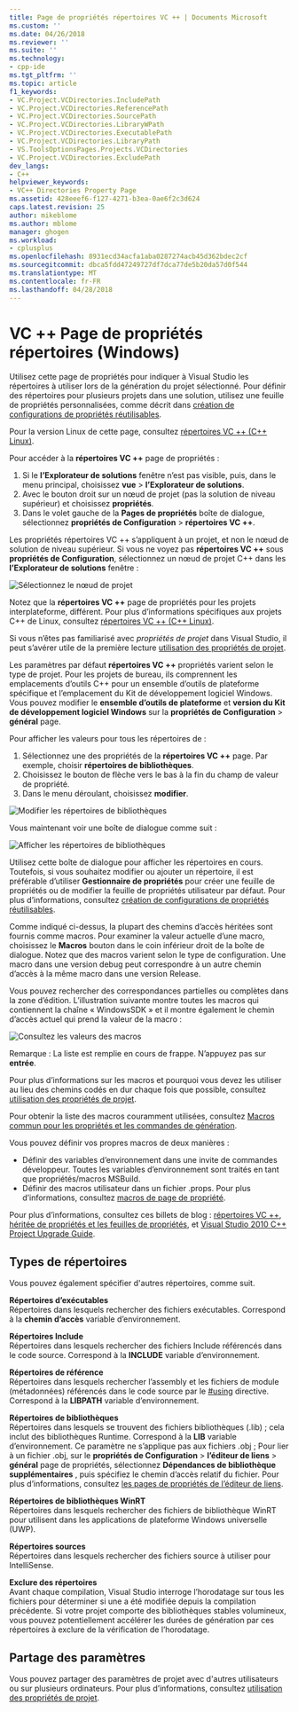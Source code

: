 ```yaml
---
title: Page de propriétés répertoires VC ++ | Documents Microsoft
ms.custom: ''
ms.date: 04/26/2018
ms.reviewer: ''
ms.suite: ''
ms.technology:
- cpp-ide
ms.tgt_pltfrm: ''
ms.topic: article
f1_keywords:
- VC.Project.VCDirectories.IncludePath
- VC.Project.VCDirectories.ReferencePath
- VC.Project.VCDirectories.SourcePath
- VC.Project.VCDirectories.LibraryWPath
- VC.Project.VCDirectories.ExecutablePath
- VC.Project.VCDirectories.LibraryPath
- VS.ToolsOptionsPages.Projects.VCDirectories
- VC.Project.VCDirectories.ExcludePath
dev_langs:
- C++
helpviewer_keywords:
- VC++ Directories Property Page
ms.assetid: 428eeef6-f127-4271-b3ea-0ae6f2c3d624
caps.latest.revision: 25
author: mikeblome
ms.author: mblome
manager: ghogen
ms.workload:
- cplusplus
ms.openlocfilehash: 8931ecd34acfa1aba0287274acb45d362bdec2cf
ms.sourcegitcommit: dbca5fdd47249727df7dca77de5b20da57d0f544
ms.translationtype: MT
ms.contentlocale: fr-FR
ms.lasthandoff: 04/28/2018
---
```

# <a name="vc-directories-property-page-windows"></a>VC ++ Page de propriétés répertoires (Windows)

Utilisez cette page de propriétés pour indiquer à Visual Studio les répertoires à utiliser lors de la génération du projet sélectionné. Pour définir des répertoires pour plusieurs projets dans une solution, utilisez une feuille de propriétés personnalisées, comme décrit dans [création de configurations de propriétés réutilisables](working-with-project-properties.md#bkmkPropertySheets).

Pour la version Linux de cette page, consultez [répertoires VC ++ (C++ Linux)](../linux/prop-pages/directories-linux.md).   

Pour accéder à la **répertoires VC ++** page de propriétés :

1. Si le **l’Explorateur de solutions** fenêtre n’est pas visible, puis, dans le menu principal, choisissez **vue** > **l’Explorateur de solutions**.
1. Avec le bouton droit sur un nœud de projet (pas la solution de niveau supérieur) et choisissez **propriétés**.
1. Dans le volet gauche de la **Pages de propriétés** boîte de dialogue, sélectionnez **propriétés de Configuration** > **répertoires VC ++**.  

Les propriétés répertoires VC ++ s’appliquent à un projet, et non le nœud de solution de niveau supérieur. Si vous ne voyez pas **répertoires VC ++** sous **propriétés de Configuration**, sélectionnez un nœud de projet C++ dans les **l’Explorateur de solutions** fenêtre : 

![Sélectionnez le nœud de projet](media/vcppdir.png "sélectionnez le nœud de projet pour voir les propriétés répertoires VC ++")

Notez que la **répertoires VC ++** page de propriétés pour les projets interplateforme, différent. Pour plus d’informations spécifiques aux projets C++ de Linux, consultez [répertoires VC ++ (C++ Linux)](../linux/prop-pages/directories-linux.md). 
 
Si vous n’êtes pas familiarisé avec *propriétés de projet* dans Visual Studio, il peut s’avérer utile de la première lecture [utilisation des propriétés de projet](working-with-project-properties.md). 
 
Les paramètres par défaut **répertoires VC ++** propriétés varient selon le type de projet. Pour les projets de bureau, ils comprennent les emplacements d’outils C++ pour un ensemble d’outils de plateforme spécifique et l’emplacement du Kit de développement logiciel Windows. Vous pouvez modifier le **ensemble d’outils de plateforme** et **version du Kit de développement logiciel Windows** sur la **propriétés de Configuration** > **général** page. 

Pour afficher les valeurs pour tous les répertoires de :

1. Sélectionnez une des propriétés de la **répertoires VC ++** page. Par exemple, choisir **répertoires de bibliothèques**.
1. Choisissez le bouton de flèche vers le bas à la fin du champ de valeur de propriété.
1. Dans le menu déroulant, choisissez **modifier**.

![Modifier les répertoires de bibliothèques](media/vcppdir_libdir_edit.png "boîte de dialogue pour modifier des chemins d’accès de la bibliothèque")

Vous maintenant voir une boîte de dialogue comme suit : 

![Afficher les répertoires de bibliothèques](media/vcppdir_libdir.png "boîte de dialogue pour ajouter ou supprimer des chemins d’accès de la bibliothèque")

Utilisez cette boîte de dialogue pour afficher les répertoires en cours. Toutefois, si vous souhaitez modifier ou ajouter un répertoire, il est préférable d’utiliser **Gestionnaire de propriétés** pour créer une feuille de propriétés ou de modifier la feuille de propriétés utilisateur par défaut. Pour plus d’informations, consultez [création de configurations de propriétés réutilisables](working-with-project-properties.md#bkmkPropertySheets).

Comme indiqué ci-dessus, la plupart des chemins d’accès héritées sont fournis comme macros.  Pour examiner la valeur actuelle d’une macro, choisissez le **Macros** bouton dans le coin inférieur droit de la boîte de dialogue. Notez que des macros varient selon le type de configuration. Une macro dans une version debug peut correspondre à un autre chemin d’accès à la même macro dans une version Release. 

Vous pouvez rechercher des correspondances partielles ou complètes dans la zone d’édition. L’illustration suivante montre toutes les macros qui contiennent la chaîne « WindowsSDK » et il montre également le chemin d’accès actuel qui prend la valeur de la macro :

![Consultez les valeurs des macros](media/vcppdir_libdir_macros.png "boîte de dialogue pour modifier les macros")

Remarque : La liste est remplie en cours de frappe. N’appuyez pas sur **entrée**.

Pour plus d’informations sur les macros et pourquoi vous devez les utiliser au lieu des chemins codés en dur chaque fois que possible, consultez [utilisation des propriétés de projet](../ide/working-with-project-properties.md#bkmkPropertiesVersusMacros). 

Pour obtenir la liste des macros couramment utilisées, consultez [Macros commun pour les propriétés et les commandes de génération](https://docs.microsoft.com/en-us/cpp/ide/common-macros-for-build-commands-and-properties).

Vous pouvez définir vos propres macros de deux manières :
-   Définir des variables d’environnement dans une invite de commandes développeur. Toutes les variables d’environnement sont traités en tant que propriétés/macros MSBuild.
-   Définir des macros utilisateur dans un fichier .props. Pour plus d’informations, consultez [macros de page de propriété](working-with-project-properties.md#bkmkPropertiesVersusMacros). 

Pour plus d’informations, consultez ces billets de blog : [répertoires VC ++](http://blogs.msdn.com/b/vsproject/archive/2009/07/07/vc-directories.aspx), [héritée de propriétés et les feuilles de propriétés](http://blogs.msdn.com/b/vsproject/archive/2009/06/23/inherited-properties-and-property-sheets.aspx), et [Visual Studio 2010 C++ Project Upgrade Guide](http://blogs.msdn.com/b/vcblog/archive/2010/03/02/visual-studio-2010-c-project-upgrade-guide.aspx).  
  
## <a name="directory-types"></a>Types de répertoires

Vous pouvez également spécifier d'autres répertoires, comme suit.  
  
**Répertoires d’exécutables**<br/>
Répertoires dans lesquels rechercher des fichiers exécutables. Correspond à la **chemin d’accès** variable d’environnement.

**Répertoires Include**<br/>
Répertoires dans lesquels rechercher des fichiers Include référencés dans le code source. Correspond à la **INCLUDE** variable d’environnement.

**Répertoires de référence**<br/>
 Répertoires dans lesquels rechercher l’assembly et les fichiers de module (métadonnées) référencés dans le code source par le [#using](../preprocessor/hash-using-directive-cpp.md) directive. Correspond à la **LIBPATH** variable d’environnement.

**Répertoires de bibliothèques**<br/>
Répertoires dans lesquels se trouvent des fichiers bibliothèques (.lib) ; cela inclut des bibliothèques Runtime. Correspond à la **LIB** variable d’environnement. Ce paramètre ne s’applique pas aux fichiers .obj ; Pour lier à un fichier .obj, sur le **propriétés de Configuration** > **l’éditeur de liens** > **général** page de propriétés, sélectionnez  **Dépendances de bibliothèque supplémentaires** , puis spécifiez le chemin d’accès relatif du fichier. Pour plus d’informations, consultez [les pages de propriétés de l’éditeur de liens](../ide/linker-property-pages.md).

**Répertoires de bibliothèques WinRT**<br/>
Répertoires dans lesquels rechercher des fichiers de bibliothèque WinRT pour utilisent dans les applications de plateforme Windows universelle (UWP). 

**Répertoires sources**<br/>
Répertoires dans lesquels rechercher des fichiers source à utiliser pour IntelliSense.

**Exclure des répertoires**<br/>
Avant chaque compilation, Visual Studio interroge l’horodatage sur tous les fichiers pour déterminer si une a été modifiée depuis la compilation précédente. Si votre projet comporte des bibliothèques stables volumineux, vous pouvez potentiellement accélérer les durées de génération par ces répertoires à exclure de la vérification de l’horodatage.

## <a name="sharing-the-settings"></a>Partage des paramètres

Vous pouvez partager des paramètres de projet avec d'autres utilisateurs ou sur plusieurs ordinateurs. Pour plus d’informations, consultez [utilisation des propriétés de projet](../ide/working-with-project-properties.md).
